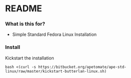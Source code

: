 # README #

### What is this for? ###

* Simple Standard Fedora Linux Installation

### Install ###
Kickstart the installation
```shell
bash <(curl -s https://bitbucket.org/apetomate/ape-std-linux/raw/master/kickstart-butterlan-linux.sh)
```
